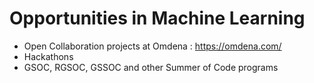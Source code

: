 # Opportunities in Machine Learning

- Open Collaboration projects at Omdena : https://omdena.com/
- Hackathons
- GSOC, RGSOC, GSSOC and other Summer of Code programs
